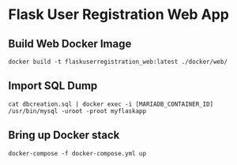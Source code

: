 # Flask User Registration Web App

## Build Web Docker Image
`docker build -t flaskuserregistration_web:latest ./docker/web/`

## Import SQL Dump
`cat dbcreation.sql | docker exec -i [MARIADB_CONTAINER_ID] /usr/bin/mysql -uroot -proot myflaskapp`

## Bring up Docker stack
`docker-compose -f docker-compose.yml up`
